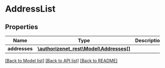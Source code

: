 # AddressList

## Properties
Name | Type | Description | Notes
------------ | ------------- | ------------- | -------------
**addresses** | [**\authorizenet_rest\Model\Addresses[]**](Addresses.md) |  | [optional] 

[[Back to Model list]](../README.md#documentation-for-models) [[Back to API list]](../README.md#documentation-for-api-endpoints) [[Back to README]](../README.md)



